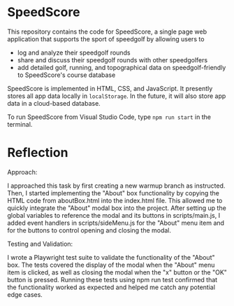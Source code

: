 # SpeedScore

This repository contains the code for SpeedScore, a single page web application that supports the sport of speedgolf by allowing users to

-   log and analyze their speedgolf rounds
-   share and discuss their speedgolf rounds with other speedgolfers
-   add detailed golf, running, and topographical data on speedgolf-friendly to SpeedScore's course database

SpeedScore is implemented in HTML, CSS, and JavaScript. It presently stores all app data locally in `localStorage`. In the future, it will also store app data in a cloud-based database.

To run SpeedScore from Visual Studio Code, type
`npm run start`
in the terminal.

# Reflection

Approach:

I approached this task by first creating a new warmup branch as instructed. 
Then, I started implementing the "About" box functionality by copying the HTML code from aboutBox.html into the index.html file. This allowed me to quickly integrate the "About" modal box into the project.
After setting up the global variables to reference the modal and its buttons in scripts/main.js, I added event handlers in scripts/sideMenu.js for the "About" menu item and for the buttons to control opening and closing the modal.

Testing and Validation:

I wrote a Playwright test suite to validate the functionality of the "About" box. The tests covered the display of the modal when the "About" menu item is clicked, as well as closing the modal when the "x" button or the "OK" button is pressed. Running these tests using npm run test confirmed that the functionality worked as expected and helped me catch any potential edge cases.


